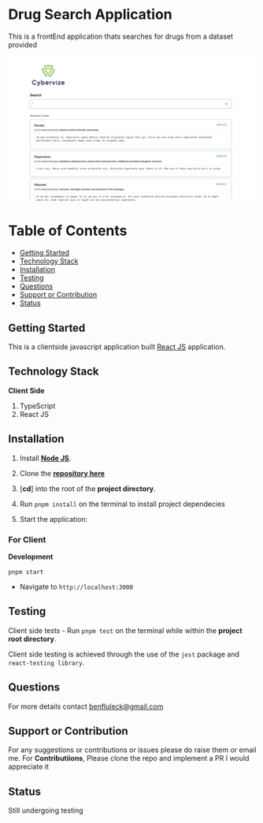 # Drug Search Application
This is a frontEnd application thats searches for drugs from a dataset provided

<img width="1440" alt="Client Side" src="./screenshot/image.png">


# Table of Contents

- [Getting Started](#getting-started)
- [Technology Stack](#technology-stack)
- [Installation](#installation)
- [Testing](#testing)
- [Questions](#questions)
- [Support or Contribution](#support-or-contribution)
- [Status](#status)

## Getting Started
This is a clientside javascript application built [React JS](https://reactjs.org/) application.


## Technology Stack

**Client Side**
1. TypeScript
2. React JS


## Installation

1. Install [**Node JS**](https://nodejs.org/en/).

2. Clone the [**repository here**](https://github.com/benfluleck//Cybervize.git)
3. [**cd**] into the root of the **project directory**.
4. Run `pnpm install` on the terminal to install project dependecies

5. Start the application:


### For Client
**Development**
```
pnpm start
```
- Navigate to `http://localhost:3000`

## Testing

Client side tests - Run `pnpm test` on the terminal while within the **project root directory**.

Client side testing is achieved through the use of the `jest` package and `react-testing library`. 


## Questions
For more details contact benfluleck@gmail.com

## Support or Contribution
For any suggestions or contributions or issues please do raise them or email me.
For **Contributiions**, Please clone the repo and implement a PR I would appreciate it

## Status
Still undergoing testing
